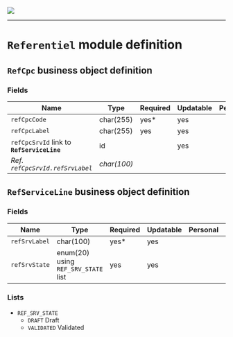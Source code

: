 <!--
 ___ _            _ _    _ _    __
/ __(_)_ __  _ __| (_)__(_) |_ /_/
\__ \ | '  \| '_ \ | / _| |  _/ -_)
|___/_|_|_|_| .__/_|_\__|_|\__\___|
            |_| 
-->
![](https://docs.simplicite.io//logos/logo250.png)
* * *

`Referentiel` module definition
===============================



`RefCpc` business object definition
-----------------------------------



### Fields

| Name                                                         | Type                                     | Required | Updatable | Personal | Description                                                                      |
|--------------------------------------------------------------|------------------------------------------|----------|-----------|----------|----------------------------------------------------------------------------------|
| `refCpcCode`                                                 | char(255)                                | yes*     | yes       |          | -                                                                                |
| `refCpcLabel`                                                | char(255)                                | yes      | yes       |          | -                                                                                |
| `refCpcSrvId` link to **`RefServiceLine`**                   | id                                       |          | yes       |          | -                                                                                |
| _Ref. `refCpcSrvId.refSrvLabel`_                             | _char(100)_                              |          |           |          | -                                                                                |

`RefServiceLine` business object definition
-------------------------------------------



### Fields

| Name                                                         | Type                                     | Required | Updatable | Personal | Description                                                                      |
|--------------------------------------------------------------|------------------------------------------|----------|-----------|----------|----------------------------------------------------------------------------------|
| `refSrvLabel`                                                | char(100)                                | yes*     | yes       |          | -                                                                                |
| `refSrvState`                                                | enum(20) using `REF_SRV_STATE` list      | yes      | yes       |          | -                                                                                |

### Lists

* `REF_SRV_STATE`
    - `DRAFT` Draft
    - `VALIDATED` Validated

